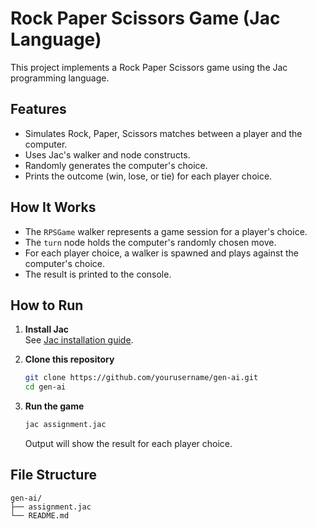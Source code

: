 # Rock Paper Scissors Game (Jac Language)

This project implements a Rock Paper Scissors game using the Jac programming language.

## Features

- Simulates Rock, Paper, Scissors matches between a player and the computer.
- Uses Jac's walker and node constructs.
- Randomly generates the computer's choice.
- Prints the outcome (win, lose, or tie) for each player choice.

## How It Works

- The `RPSGame` walker represents a game session for a player's choice.
- The `turn` node holds the computer's randomly chosen move.
- For each player choice, a walker is spawned and plays against the computer's choice.
- The result is printed to the console.

## How to Run

1. **Install Jac**  
   See [Jac installation guide](https://jaclang.org/docs/installation/).

2. **Clone this repository**
   ```sh
   git clone https://github.com/yourusername/gen-ai.git
   cd gen-ai
   ```

3. **Run the game**
   ```sh
   jac assignment.jac
   ```

   Output will show the result for each player choice.

## File Structure

```
gen-ai/
├── assignment.jac
└── README.md
```
